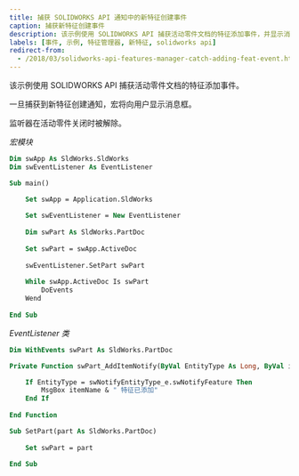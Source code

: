 ```yaml
---
title: 捕获 SOLIDWORKS API 通知中的新特征创建事件
caption: 捕获新特征创建事件
description: 该示例使用 SOLIDWORKS API 捕获活动零件文档的特征添加事件，并显示消息框。
labels: [事件, 示例, 特征管理器, 新特征, solidworks api]
redirect-from:
  - /2018/03/solidworks-api-features-manager-catch-adding-feat-event.html
---
```

该示例使用 SOLIDWORKS API 捕获活动零件文档的特征添加事件。

一旦捕获到新特征创建通知，宏将向用户显示消息框。

监听器在活动零件关闭时被解除。

*宏模块*

```vb
Dim swApp As SldWorks.SldWorks
Dim swEventListener As EventListener

Sub main()

    Set swApp = Application.SldWorks
    
    Set swEventListener = New EventListener
    
    Dim swPart As SldWorks.PartDoc
    
    Set swPart = swApp.ActiveDoc
    
    swEventListener.SetPart swPart
    
    While swApp.ActiveDoc Is swPart
        DoEvents
    Wend
    
End Sub
```

*EventListener 类*

```vb
Dim WithEvents swPart As SldWorks.PartDoc

Private Function swPart_AddItemNotify(ByVal EntityType As Long, ByVal itemName As String) As Long

    If EntityType = swNotifyEntityType_e.swNotifyFeature Then
        MsgBox itemName & " 特征已添加"
    End If
    
End Function

Sub SetPart(part As SldWorks.PartDoc)
    
    Set swPart = part
    
End Sub
```